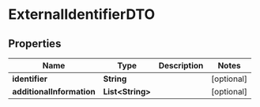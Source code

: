 

# ExternalIdentifierDTO


## Properties

Name | Type | Description | Notes
------------ | ------------- | ------------- | -------------
**identifier** | **String** |  |  [optional]
**additionalInformation** | **List&lt;String&gt;** |  |  [optional]



